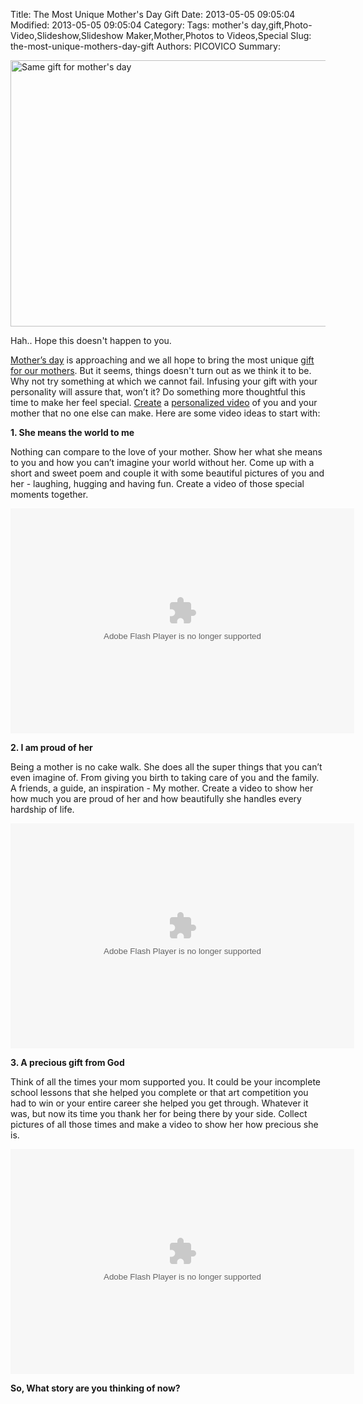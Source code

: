 Title: The Most Unique Mother's Day Gift
Date: 2013-05-05 09:05:04
Modified: 2013-05-05 09:05:04
Category: 
Tags: mother's day,gift,Photo-Video,Slideshow,Slideshow Maker,Mother,Photos to Videos,Special
Slug: the-most-unique-mothers-day-gift
Authors: PICOVICO
Summary: 

<p dir="ltr"><a href="themes/wp-content/uploads/2013/05/comic_gift1.jpg"><img class="aligncenter size-full wp-image-545" title="Same gift for mother's day" src="themes/wp-content/uploads/2013/05/comic_gift1.jpg" alt="Same gift for mother's day" width="832" height="426" /></a></p>
<p dir="ltr">Hah.. Hope this doesn't happen to you.</p>
<p dir="ltr"><a title="Mother's Day" href="http://www.picovico.com/blog/make-this-mothers-day-more-special-with-picovico.html" target="_blank">Mother’s day</a> is approaching and we all hope to bring the most unique <a title="A Gift for your mom" href="http://www.picovico.com/blog/a-gift-for-your-mom.html" target="_blank">gift for our mothers</a>. But it seems, things doesn't turn out as we think it to be. Why not try something at which we cannot fail. Infusing your gift with your personality will assure that, won’t it? Do something more thoughtful this time to make her feel special. <a title="Create a video" href="http://www.picovico.com/iphone" target="_blank">Create</a> a <a title="How to create video using Picovico" href="http://www.picovico.com/blog/how-to-make-a-video.html" target="_blank">personalized video</a> of you and your mother that no one else can make. Here are some video ideas to start with:</p>
<strong>1. She means the world to me</strong>

Nothing can compare to the love of your mother. Show her what she means to you and how you can’t imagine your world without her. Come up with a short and sweet poem and couple it with some beautiful pictures of you and her - laughing, hugging and having fun. Create a video of those special moments together.

<object id="picovico-player-9381c658aea3421881cb2d124bf7b7a4" width="550" height="360" classid="clsid:d27cdb6e-ae6d-11cf-96b8-444553540000" codebase="http://download.macromedia.com/pub/shockwave/cabs/flash/swflash.cab#version=6,0,40,0"><param name="allowfullscreen" value="true" /><param name="allowscriptaccess" value="always" /><param name="src" value="http://www.picovico.com/player/player.swf?file=http://s3.amazonaws.com/pvcdn2/video/9381c658aea3421881cb2d124bf7b7a4/9381c658aea3421881cb2d124bf7b7a4-360.mp4&amp;image=http://s3.amazonaws.com/pvcdn2/video/9381c658aea3421881cb2d124bf7b7a4/9381c658aea3421881cb2d124bf7b7a4-360.jpg&amp;skin=http://www.picovico.com//player/bekle.zip&amp;baseurl=http://www.picovico.com/&amp;controlbar.position=over&amp;logo.file=http://www.picovico.com/themes/_global/images/picovico.png&amp;logo.link=http://www.picovico.com/play/9381c658aea3421881cb2d124bf7b7a4&amp;logo.margin=20&amp;logo.position=top-left&amp;logo.over=1&amp;logo.out=0.8&amp;logo.hide=false" /><embed id="picovico-player-9381c658aea3421881cb2d124bf7b7a4" width="550" height="360" type="application/x-shockwave-flash" src="http://www.picovico.com/player/player.swf?file=http://s3.amazonaws.com/pvcdn2/video/9381c658aea3421881cb2d124bf7b7a4/9381c658aea3421881cb2d124bf7b7a4-360.mp4&amp;image=http://s3.amazonaws.com/pvcdn2/video/9381c658aea3421881cb2d124bf7b7a4/9381c658aea3421881cb2d124bf7b7a4-360.jpg&amp;skin=http://www.picovico.com//player/bekle.zip&amp;baseurl=http://www.picovico.com/&amp;controlbar.position=over&amp;logo.file=http://www.picovico.com/themes/_global/images/picovico.png&amp;logo.link=http://www.picovico.com/play/9381c658aea3421881cb2d124bf7b7a4&amp;logo.margin=20&amp;logo.position=top-left&amp;logo.over=1&amp;logo.out=0.8&amp;logo.hide=false" allowfullscreen="true" allowscriptaccess="always" /></object>

<strong>2. I am proud of her</strong>

Being a mother is no cake walk. She does all the super things that you can’t even imagine of. From giving you birth to taking care of you and the family. A friends, a guide, an inspiration - My mother. Create a video to show her how much you are proud of her and how beautifully she handles every hardship of life.

<object id="picovico-player-f725c1ecaa2949b6b036928e9981cb9d" width="550" height="360" classid="clsid:d27cdb6e-ae6d-11cf-96b8-444553540000" codebase="http://download.macromedia.com/pub/shockwave/cabs/flash/swflash.cab#version=6,0,40,0"><param name="allowfullscreen" value="true" /><param name="allowscriptaccess" value="always" /><param name="src" value="http://www.picovico.com/player/player.swf?file=http://s3.amazonaws.com/pvcdn2/video/f725c1ecaa2949b6b036928e9981cb9d/f725c1ecaa2949b6b036928e9981cb9d-360.mp4&amp;image=http://s3.amazonaws.com/pvcdn2/video/f725c1ecaa2949b6b036928e9981cb9d/f725c1ecaa2949b6b036928e9981cb9d-360.jpg&amp;skin=http://www.picovico.com//player/bekle.zip&amp;baseurl=http://www.picovico.com/&amp;controlbar.position=over&amp;logo.file=http://www.picovico.com/themes/_global/images/picovico.png&amp;logo.link=http://www.picovico.com/play/f725c1ecaa2949b6b036928e9981cb9d&amp;logo.margin=20&amp;logo.position=top-left&amp;logo.over=1&amp;logo.out=0.8&amp;logo.hide=false" /><embed id="picovico-player-f725c1ecaa2949b6b036928e9981cb9d" width="550" height="360" type="application/x-shockwave-flash" src="http://www.picovico.com/player/player.swf?file=http://s3.amazonaws.com/pvcdn2/video/f725c1ecaa2949b6b036928e9981cb9d/f725c1ecaa2949b6b036928e9981cb9d-360.mp4&amp;image=http://s3.amazonaws.com/pvcdn2/video/f725c1ecaa2949b6b036928e9981cb9d/f725c1ecaa2949b6b036928e9981cb9d-360.jpg&amp;skin=http://www.picovico.com//player/bekle.zip&amp;baseurl=http://www.picovico.com/&amp;controlbar.position=over&amp;logo.file=http://www.picovico.com/themes/_global/images/picovico.png&amp;logo.link=http://www.picovico.com/play/f725c1ecaa2949b6b036928e9981cb9d&amp;logo.margin=20&amp;logo.position=top-left&amp;logo.over=1&amp;logo.out=0.8&amp;logo.hide=false" allowfullscreen="true" allowscriptaccess="always" /></object>

<strong>3. A precious gift from God</strong>

Think of all the times your mom supported you. It could be your incomplete school lessons that she helped you complete or that art competition you had to win or your entire career she helped you get through. Whatever it was, but now its time you thank her for being there by your side. Collect pictures of all those times and make a video to show her how precious she is.

<object id="picovico-player-1bb1d451b1044b1ba0955d5d40307ff7" width="550" height="360" classid="clsid:d27cdb6e-ae6d-11cf-96b8-444553540000" codebase="http://download.macromedia.com/pub/shockwave/cabs/flash/swflash.cab#version=6,0,40,0"><param name="allowfullscreen" value="true" /><param name="allowscriptaccess" value="always" /><param name="src" value="http://www.picovico.com/player/player.swf?file=http://s3.amazonaws.com/pvcdn2/video/1bb1d451b1044b1ba0955d5d40307ff7/1bb1d451b1044b1ba0955d5d40307ff7-360.mp4&amp;image=http://s3.amazonaws.com/pvcdn2/video/1bb1d451b1044b1ba0955d5d40307ff7/1bb1d451b1044b1ba0955d5d40307ff7-360.jpg&amp;skin=http://www.picovico.com//player/bekle.zip&amp;baseurl=http://www.picovico.com/&amp;controlbar.position=over&amp;logo.file=http://www.picovico.com/themes/_global/images/picovico.png&amp;logo.link=http://www.picovico.com/play/1bb1d451b1044b1ba0955d5d40307ff7&amp;logo.margin=20&amp;logo.position=top-left&amp;logo.over=1&amp;logo.out=0.8&amp;logo.hide=false" /><embed id="picovico-player-1bb1d451b1044b1ba0955d5d40307ff7" width="550" height="360" type="application/x-shockwave-flash" src="http://www.picovico.com/player/player.swf?file=http://s3.amazonaws.com/pvcdn2/video/1bb1d451b1044b1ba0955d5d40307ff7/1bb1d451b1044b1ba0955d5d40307ff7-360.mp4&amp;image=http://s3.amazonaws.com/pvcdn2/video/1bb1d451b1044b1ba0955d5d40307ff7/1bb1d451b1044b1ba0955d5d40307ff7-360.jpg&amp;skin=http://www.picovico.com//player/bekle.zip&amp;baseurl=http://www.picovico.com/&amp;controlbar.position=over&amp;logo.file=http://www.picovico.com/themes/_global/images/picovico.png&amp;logo.link=http://www.picovico.com/play/1bb1d451b1044b1ba0955d5d40307ff7&amp;logo.margin=20&amp;logo.position=top-left&amp;logo.over=1&amp;logo.out=0.8&amp;logo.hide=false" allowfullscreen="true" allowscriptaccess="always" /></object>

<strong id="docs-internal-guid--425b9d0-7386-aa7a-8a67-04221c4f588e"> So, What story are you thinking of now?</strong>